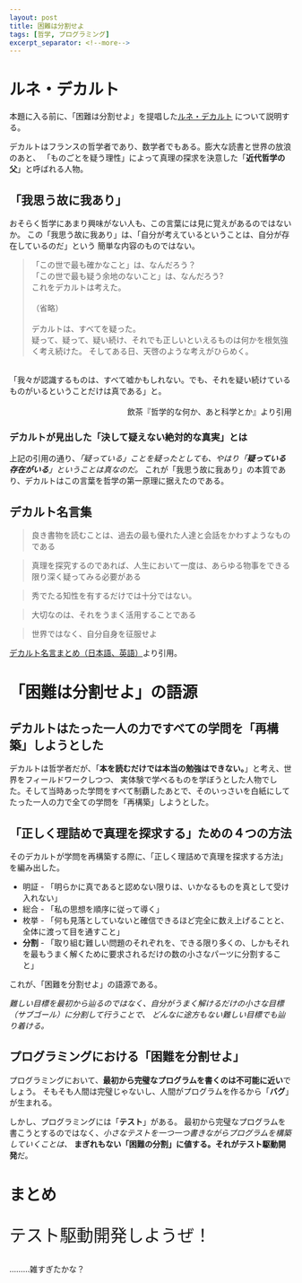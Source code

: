 ```yaml
---
layout: post
title: 困難は分割せよ
tags: [哲学, プログラミング]
excerpt_separator: <!--more-->
---
```


# ルネ・デカルト

本題に入る前に、「困難は分割せよ」を提唱した[ルネ・デカルト](https://ja.wikipedia.org/wiki/%E3%83%AB%E3%83%8D%E3%83%BB%E3%83%87%E3%82%AB%E3%83%AB%E3%83%88)
について説明する。

デカルトはフランスの哲学者であり、数学者でもある。膨大な読書と世界の放浪のあと、
「ものごとを疑う理性」によって真理の探求を決意した「**近代哲学の父**」と呼ばれる人物。

<!--more-->

## 「我思う故に我あり」

おそらく哲学にあまり興味がない人も、この言葉には見に覚えがあるのではないか。
この「我思う故に我あり」は、「自分が考えているということは、自分が存在しているのだ」という
簡単な内容のものではない。

>「この世で最も確かなこと」は、なんだろう？<br>
「この世で最も疑う余地のないこと」は、なんだろう?<br>
これをデカルトは考えた。<br><br>
（省略）<br><br>
デカルトは、すべてを疑った。<br>
疑って、疑って、疑い続け、それでも正しいといえるものは何かを根気強く考え続けた。
そしてある日、天啓のような考えがひらめく。<br>
<br>
「我々が認識するものは、すべて嘘かもしれない。でも、それを疑い続けているものがいるということだけは真である」と。<br>
<br>
<span style="display:inline-block;width: 100%;text-align: right;">飲茶『哲学的な何か、あと科学とか』より引用</span>

### デカルトが見出した「決して疑えない絶対的な真実」とは

上記の引用の通り、*「疑っている」ことを疑ったとしても、やはり「**疑っている存在がいる**」ということは真なのだ。*
これが「我思う故に我あり」の本質であり、デカルトはこの言葉を哲学の第一原理に据えたのである。

## デカルト名言集

> 良き書物を読むことは、過去の最も優れた人達と会話をかわすようなものである

> 真理を探究するのであれば、人生において一度は、あらゆる物事をできる限り深く疑ってみる必要がある

> 秀でたる知性を有するだけでは十分ではない。

> 大切なのは、それをうまく活用することである

> 世界ではなく、自分自身を征服せよ

[デカルト名言まとめ（日本語、英語）](http://estorypost.com/%E5%90%8D%E8%A8%80%E3%83%BB%E6%A0%BC%E8%A8%80/%E3%83%87%E3%82%AB%E3%83%AB%E3%83%88%E5%90%8D%E8%A8%80/)より引用。


# 「困難は分割せよ」の語源

## デカルトはたった一人の力ですべての学問を「再構築」しようとした

デカルトは哲学者だが、「**本を読むだけでは本当の勉強はできない。**」と考え、世界をフィールドワークしつつ、
実体験で学べるものを学ぼうとした人物でした。そして当時あった学問をすべて制覇したあとで、そのいっさいを白紙にして
たった一人の力で全ての学問を「再構築」しようとした。

## 「正しく理詰めで真理を探求する」ための４つの方法

そのデカルトが学問を再構築する際に、「正しく理詰めで真理を探求する方法」を編み出した。

 - 明証 - 「明らかに真であると認めない限りは、いかなるものを真として受け入れない」
 - 総合 - 「私の思想を順序に従って導く」
 - 枚挙 - 「何も見落としていないと確信できるほど完全に数え上げることと、全体に渡って目を通すこと」
 - **分割** - 「取り組む難しい問題のそれぞれを、できる限り多くの、しかもそれを最もうまく解くために要求されるだけの数の小さなパーツに分割すること」

 これが、「困難を分割せよ」の語源である。

 *難しい目標を最初から辿るのではなく、自分がうまく解けるだけの小さな目標（サブゴール）に分割して行うことで、
 どんなに途方もない難しい目標でも辿り着ける。*

## プログラミングにおける「困難を分割せよ」

プログラミングにおいて、**最初から完璧なプログラムを書くのは不可能に近い**でしょう。
そもそも人間は完璧じゃないし、人間がプログラムを作るから「**バグ**」が生まれる。

しかし、プログラミングには「**テスト**」がある。
最初から完璧なプログラムを書こうとするのではなく、*小さなテストを一つ一つ書きながらプログラムを構築していくことは、*
**まぎれもない「困難の分割」**に値する。それが**テスト駆動開発**だ。

# まとめ

<p style="font-size: 30px">テスト駆動開発しようぜ！</p>………雑すぎたかな？
